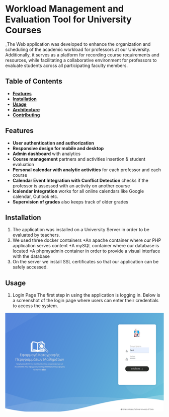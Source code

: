# **Workload Management and Evaluation Tool for University Courses**

_The Web application was developed to enhance the organization and scheduling of the academic workload for professors at our University. Additionally, it serves as a platform for recording course requirements and resources, while facilitating a collaborative environment for professors to evaluate students across all participating faculty members.

## **Table of Contents**
- [**Features**](#features)
- [**Installation**](#installation)
- [**Usage**](#usage)
- [**Architecture**](#architecture)
- [**Contributing**](#contributing)

## **Features**
- **User authentication and authorization**
- **Responsive design for mobile and desktop**
- **Admin dashboard** with analytics
- **Course management** partners and activities insertion & student evaluation
- **Personal calendar with analytic activities** for each professor and each course
- **Calendar Event Integration with Conflict Detection** checks if the professor is assessed with an activity on another course 
- **Icalendar integration** works for all online calendars like Google calendar, Outlook etc.
- **Supervision of grades** also keeps track of older grades


## **Installation**

1. The application was installed on a University Server in order to be evaluated by teachers.
2. We used three docker containers
    *An apache container where our PHP application serves content
    *A mySQL container where our database is located
    *A phpmyadmin container in order to provide a visual interface with the database
3. On the server we install SSL certificates so that our application can be safely accessed.


## **Usage**

1. Login Page
The first step in using the application is logging in. Below is a screenshot of the login page where users can enter their credentials to access the system.

![Login Screenshot](https://github.com/nkanakhs/thesis/blob/main/web/images/Login.PNG)
